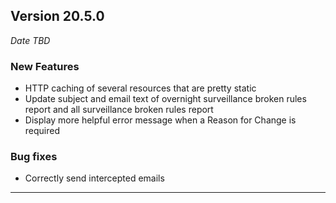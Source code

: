 
## Version 20.5.0
_Date TBD_

### New Features
* HTTP caching of several resources that are pretty static
* Update subject and email text of overnight surveillance broken rules report and all surveillance broken rules report
* Display more helpful error message when a Reason for Change is required

### Bug fixes
* Correctly send intercepted emails

---

